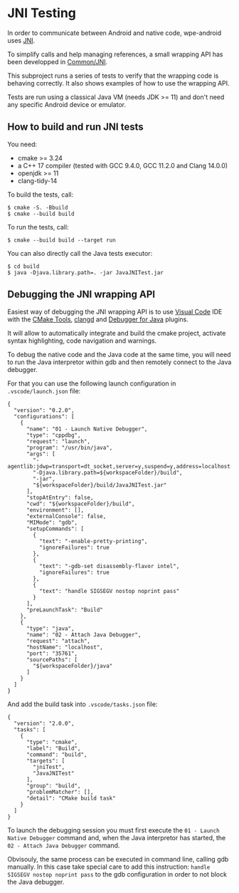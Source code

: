 # JNI Testing

In order to communicate between Android and native code, wpe-android uses
[JNI](https://docs.oracle.com/javase/7/docs/technotes/guides/jni/spec/jniTOC.html).

To simplify calls and help managing references, a small wrapping API has been developped in
[Common/JNI](./wpe/src/main/cpp/Common/JNI).

This subproject runs a series of tests to verify that the wrapping code is behaving correctly. It also shows
examples of how to use the wrapping API.

Tests are run using a classical Java VM (needs JDK >= 11) and don't need any specific Android device or emulator.

## How to build and run JNI tests

You need:
- cmake >= 3.24
- a C++ 17 compiler (tested with GCC 9.4.0, GCC 11.2.0 and Clang 14.0.0)
- openjdk >= 11
- clang-tidy-14

To build the tests, call:
```
$ cmake -S. -Bbuild
$ cmake --build build
```

To run the tests, call:
```
$ cmake --build build --target run
```

You can also directly call the Java tests executor:
```
$ cd build
$ java -Djava.library.path=. -jar JavaJNITest.jar
```

## Debugging the JNI wrapping API

Easiest way of debugging the JNI wrapping API is to use [Visual Code](https://code.visualstudio.com/) IDE with the
[CMake Tools](https://marketplace.visualstudio.com/items?itemName=ms-vscode.cmake-tools),
[clangd](https://marketplace.visualstudio.com/items?itemName=llvm-vs-code-extensions.vscode-clangd) and
[Debugger for Java](https://marketplace.visualstudio.com/items?itemName=vscjava.vscode-java-debug) plugins.

It will allow to automatically integrate and build the cmake project, activate syntax highlighting, code navigation and
warnings.

To debug the native code and the Java code at the same time, you will need to run the Java interpretor within gdb and
then remotely connect to the Java debugger.

For that you can use the following launch configuration in `.vscode/launch.json` file:
```
{
  "version": "0.2.0",
  "configurations": [
    {
      "name": "01 - Launch Native Debugger",
      "type": "cppdbg",
      "request": "launch",
      "program": "/usr/bin/java",
      "args": [
        "-agentlib:jdwp=transport=dt_socket,server=y,suspend=y,address=localhost:35761",
        "-Djava.library.path=${workspaceFolder}/build",
        "-jar",
        "${workspaceFolder}/build/JavaJNITest.jar"
      ],
      "stopAtEntry": false,
      "cwd": "${workspaceFolder}/build",
      "environment": [],
      "externalConsole": false,
      "MIMode": "gdb",
      "setupCommands": [
        {
          "text": "-enable-pretty-printing",
          "ignoreFailures": true
        },
        {
          "text": "-gdb-set disassembly-flavor intel",
          "ignoreFailures": true
        },
        {
          "text": "handle SIGSEGV nostop noprint pass"
        }
      ],
      "preLaunchTask": "Build"
    },
    {
      "type": "java",
      "name": "02 - Attach Java Debugger",
      "request": "attach",
      "hostName": "localhost",
      "port": "35761",
      "sourcePaths": [
        "${workspaceFolder}/java"
      ]
    }
  ]
}
```

And add the build task into `.vscode/tasks.json` file:
```
{
  "version": "2.0.0",
  "tasks": [
    {
      "type": "cmake",
      "label": "Build",
      "command": "build",
      "targets": [
        "jniTest",
        "JavaJNITest"
      ],
      "group": "build",
      "problemMatcher": [],
      "detail": "CMake build task"
    }
  ]
}
```

To launch the debugging session you must first execute the `01 - Launch Native Debugger` command and, when the Java
interpretor has started, the `02 - Attach Java Debugger` command.

Obvisouly, the same process can be executed in command line, calling gdb manually. In this case take special care to
add this instruction: `handle SIGSEGV nostop noprint pass` to the gdb configuration in order to not block the Java
debugger.
